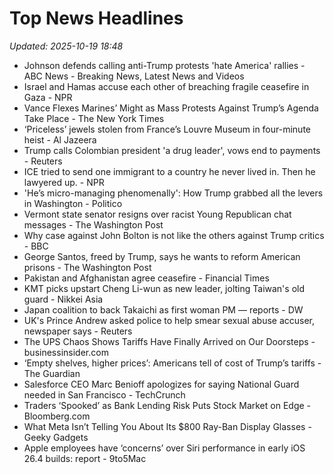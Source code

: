 # Top News Headlines

_Updated: 2025-10-19 18:48_

- Johnson defends calling anti-Trump protests 'hate America' rallies - ABC News - Breaking News, Latest News and Videos
- Israel and Hamas accuse each other of breaching fragile ceasefire in Gaza - NPR
- Vance Flexes Marines’ Might as Mass Protests Against Trump’s Agenda Take Place - The New York Times
- ‘Priceless’ jewels stolen from France’s Louvre Museum in four-minute heist - Al Jazeera
- Trump calls Colombian president 'a drug leader', vows end to payments - Reuters
- ICE tried to send one immigrant to a country he never lived in. Then he lawyered up. - NPR
- 'He’s micro-managing phenomenally': How Trump grabbed all the levers in Washington - Politico
- Vermont state senator resigns over racist Young Republican chat messages - The Washington Post
- Why case against John Bolton is not like the others against Trump critics - BBC
- George Santos, freed by Trump, says he wants to reform American prisons - The Washington Post
- Pakistan and Afghanistan agree ceasefire - Financial Times
- KMT picks upstart Cheng Li-wun as new leader, jolting Taiwan's old guard - Nikkei Asia
- Japan coalition to back Takaichi as first woman PM — reports - DW
- UK's Prince Andrew asked police to help smear sexual abuse accuser, newspaper says - Reuters
- The UPS Chaos Shows Tariffs Have Finally Arrived on Our Doorsteps - businessinsider.com
- ‘Empty shelves, higher prices’: Americans tell of cost of Trump’s tariffs - The Guardian
- Salesforce CEO Marc Benioff apologizes for saying National Guard needed in San Francisco - TechCrunch
- Traders ‘Spooked’ as Bank Lending Risk Puts Stock Market on Edge - Bloomberg.com
- What Meta Isn’t Telling You About Its $800 Ray-Ban Display Glasses - Geeky Gadgets
- Apple employees have ‘concerns’ over Siri performance in early iOS 26.4 builds: report - 9to5Mac